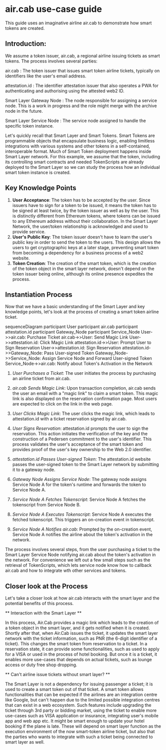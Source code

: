 # air.cab use-case guide

This guide uses an imaginative airline air.cab to demonstrate how smart tokens are created.

## Introduction:

We assume a token issuer, air.cab, a regional airline issuing tickets as smart tokens. The process involves several parties:

air.cab
: The token issuer that issues smart token airline tickets, typically on identifiers like the user's email address.

attestation.id
: The identifier attestation issuer that also operates a PWA for authenticating and authorising using the attested web2 ID.

Smart Layer Gateway Node
: The node responsible for assigning a service node. This is a work in progress and the role might merge with the archive node in the future.

Smart Layer Service Node
: The service node assigned to handle the specific token instance.

Let's quickly recall that Smart Layer and Smart Tokens. Smart Tokens are programmable objects that encapsulate business logic, enabling limitless integrations with various systems and other tokens in a self-contained, interoperable format. Much of Smart Token deployment happens inside Smart Layer network. For this example, we assume that the token, including its controlling smart contracts and needed TokenScripts are already deployed to the Smart Layer so we can study the process how an individual smart token instance is created.

## Key Knowledge Points

1. **User Acceptance**: The token has to be accepted by the user. Since issuers have to sign for a token to be issued, it means the token has to be signed at least twice, by the token issuer as well as by the user. This is distinctly different from Ethereum tokens, where tokens can be issued to any Ethereum address without their collaboration. In the Smart Layer Network, the user/token relationship is acknowledged and used to provide service.
2. **User's Public Key**: The token issuer doesn't have to learn the user's public key in order to send the token to the users. This design allows the users to get cryptographic keys at a later stage, preventing smart token from becoming a dependency for a business process of a web2 website.
3. **Token Creation**: The creation of the smart token, which is the creation of the token object in the smart layer network, doesn't depend on the token issuer being online, although its online presence expedites the process.

## Instantiation Process

Now that we have a basic understanding of the Smart Layer and key knowledge points, let's look at the process of creating a smart token airline ticket.

<p>
            <foreign outputclass="embed-mermaid-diagram">sequenceDiagram
  participant User
  participant air.cab
  participant attestation.id
  participant Gateway_Node
  participant Service_Node
  User->>air.cab: Purchase Ticket
  air.cab->>User: Send Magic Link
  User->>attestation.id: Click Magic Link
  attestation.id->>User: Prompt User to Sign Reservation
  User->>attestation.id: Sign Reservation
  attestation.id->>Gateway_Node: Pass User-signed Token
  Gateway_Node->>Service_Node: Assign Service Node and Forward User-signed Token
  Service_Node->>air.cab: Notify about Token's Activation in the Network</foreign>
</p>


1. *User Purchases a Ticket*: The user initiates the process by purchasing an airline ticket from air.cab.

2. *air.cab Sends Magic Link*: Upon transaction completion, air.cab sends the user an email with a "magic link" to claim a smart token. This magic link is also displayed on the reservation confirmation page. Most users are expected to click on the link in the web page.

3. *User Clicks Magic Link*: The user clicks the magic link, which leads to attestation.id with a ticket reservation signed by air.cab.

4. *User Signs Reservation*: attestation.id prompts the user to sign the reservation. This action initiates the verification of the key and the construction of a Pedersen commitment to the user's identifier. This process validates the user's acceptance of the smart token and provides proof of the user's key ownership to the Web 2.0 identifier.

5. *attestation.id Passes User-signed Token*: The attestation.id website passes the user-signed token to the Smart Layer network by submitting it to a gateway node.

6. *Gateway Node Assigns Service Node*: The gateway node assigns Service Node A for the token's runtime and forwards the token to Service Node A.

7. *Service Node A Fetches Tokenscript*: Service Node A fetches the tokenscript from Service Node B.

8. *Service Node A Executes Tokenscript*: Service Node A executes the fetched tokenscript. This triggers an on-creation event in tokenscript.

9. *Service Node A Notifies air.cab*: Prompted by the on-creation event, Service Node A notifies the airline about the token's activation in the network.

The process involves several steps, from the user purchasing a ticket to the Smart Layer Service Node notifying air.cab about the token's activation in the network. For convenience we left out a few small steps such as the retrieval of TokenScripts, which lets service node know how to callback air.cab and how to integrate wth other services and tokens.

## Closer look at the Process

Let's take a closer look at how air.cab interacts with the smart layer and the potential benefits of this process.

** Interaction with the Smart Layer **

In this process, Air.Cab provides a magic link which leads to the creation of a token object in the smart layer, and it gets notified when it is created. Shortly after that, when Air.Cab issues the ticket, it updates the smart layer network with the ticket information, such as PNR (the 6-digit identifier of a ticket). This changes the smart token from reservation to a ticket. In a reservation state, it can provide some functionalities, such as used to apply for a VISA or used in the process of hotel booking. But once it is a ticket, it enables more use-cases that depends on actual tickets, such as lounge access or duty free shop dropping.

** Can't airline issue tickets without smart layer? **

The Smart Layer is not a dependency for issuing passenger a ticket; it is used to create a smart token out of that ticket. A smart token allows functionalities that can be expected if the airlines are an integration centre like Google, but can't happen due to the limited possible integration centres that can exist in a web ecosystem. Such features include upgrading the ticket through 3rd party or bidding market, using the ticket to enable more use-cases such as VISA application or insurance, integrating user's mobile app and web app etc. It might be smart enough to update your hotel booking if the plane is late. These will depend on smart layer function as the execution environment of the now smart-token airline ticket, but also that the parties who wants to integrate with such a ticket being connected to smart layer as well.

